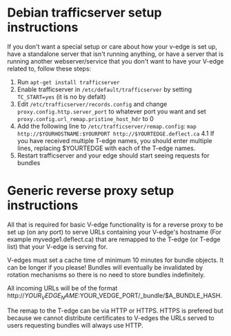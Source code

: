 Debian trafficserver setup instructions
========

If you don't want a special setup or care about how your v-edge is set up, have a standalone server that isn't running anything, or have a server that is running another webserver/service that you don't want to have your V-edge related to, follow these steps:

1. Run `apt-get install trafficserver`
2. Enable trafficserver in `/etc/default/trafficserver` by setting `TC_START=yes` (it is no by defalt)
3. Edit `/etc/trafficserver/records.config` and change `proxy.config.http.server_port` to whatever port you want and set `proxy.config.url_remap.pristine_host_hdr` to 0
4. Add the following line to `/etc/trafficserver/remap.config`: `map             http://$YOURHOSTNAME:$YOURPORT http://$YOURTEDGE.deflect.ca`
4.1 If you have received multiple T-edge names, you should enter multiple lines, replacing $YOURTEDGE with each of the T-edge names.
5. Restart trafficserver and your edge should start seeing requests for bundles

Generic reverse proxy setup instructions
========

All that is required for basic V-edge functionality is for a reverse proxy to be set up (on any port) to serve URLs containing your V-edge's hostname (For example myvedge1.deflect.ca) that are remapped to the T-edge (or T-edge list) that your V-edge is serving for.

V-edges must set a cache time of minimum 10 minutes for bundle objects. It can be longer if you please! Bundles will eventually be invalidated by rotation mechanisms so there is no need to store bundles indefinitely.

All incoming URLs will be of the format http://$YOUR_VEDGE_NAME:$YOUR_VEDGE_PORT/_bundle/$A_BUNDLE_HASH.

The remap to the T-edge can be via HTTP or HTTPS. HTTPS is prefered but because we cannot distribute certificates to V-edges the URLs served to users requesting bundles will always use HTTP.
